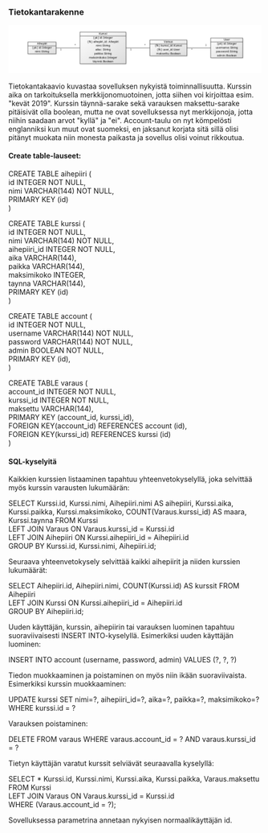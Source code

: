 ### Tietokantarakenne

![tietokantakaavio](https://raw.githubusercontent.com/robertrantanen/Kurssitarjonta-ja-kurssipaikan-varaus/master/documentation/tietokantakaavio2.png)

Tietokantakaavio kuvastaa sovelluksen nykyistä toiminnallisuutta. Kurssin aika on tarkoituksella merkkijonomuotoinen, jotta siihen voi kirjoittaa esim. "kevät 2019". Kurssin täynnä-sarake sekä varauksen maksettu-sarake pitäisivät olla boolean, mutta ne ovat sovelluksessa nyt merkkijonoja, jotta niihin saadaan arvot "kyllä" ja "ei". Account-taulu on nyt kömpelösti englanniksi kun muut ovat suomeksi, en jaksanut korjata sitä sillä olisi pitänyt muokata niin monesta paikasta ja sovellus olisi voinut rikkoutua.

#### Create table-lauseet:

CREATE TABLE aihepiiri (  
	id INTEGER NOT NULL,   
	nimi VARCHAR(144) NOT NULL,   
	PRIMARY KEY (id)  
)  


CREATE TABLE kurssi (  
	id INTEGER NOT NULL,   
	nimi VARCHAR(144) NOT NULL,   
	aihepiiri_id INTEGER NOT NULL,  
	aika VARCHAR(144),   
	paikka VARCHAR(144),   
	maksimikoko INTEGER,   
	taynna VARCHAR(144),    
	PRIMARY KEY (id)  
)  

CREATE TABLE account (  
	id INTEGER NOT NULL,   
	username VARCHAR(144) NOT NULL,   
	password VARCHAR(144) NOT NULL,   
	admin BOOLEAN NOT NULL,   
	PRIMARY KEY (id),   
)  

CREATE TABLE varaus (  
	account_id INTEGER NOT NULL,   
	kurssi_id INTEGER NOT NULL,   
	maksettu VARCHAR(144),   
	PRIMARY KEY (account_id, kurssi_id),   
	FOREIGN KEY(account_id) REFERENCES account (id),   
	FOREIGN KEY(kurssi_id) REFERENCES kurssi (id)   
)  

#### SQL-kyselyitä

Kaikkien kurssien listaaminen tapahtuu yhteenvetokyselyllä, joka selvittää myös kurssin varausten lukumäärän:

SELECT Kurssi.id, Kurssi.nimi, Aihepiiri.nimi AS aihepiiri, Kurssi.aika, Kurssi.paikka, Kurssi.maksimikoko, COUNT(Varaus.kurssi_id) AS maara, Kurssi.taynna FROM Kurssi  
LEFT JOIN Varaus ON Varaus.kurssi_id = Kurssi.id  
LEFT JOIN Aihepiiri ON Kurssi.aihepiiri_id = Aihepiiri.id  
GROUP BY Kurssi.id, Kurssi.nimi, Aihepiiri.id;  

Seuraava yhteenvetokysely selvittää kaikki aihepiirit ja niiden kurssien lukumäärät:

SELECT Aihepiiri.id, Aihepiiri.nimi, COUNT(Kurssi.id) AS kurssit FROM Aihepiiri  
LEFT JOIN Kurssi ON Kurssi.aihepiiri_id = Aihepiiri.id   
GROUP BY Aihepiiri.id;  

Uuden käyttäjän, kurssin, aihepiirin tai varauksen luominen tapahtuu suoraviivaisesti INSERT INTO-kyselyllä. Esimerkiksi uuden käyttäjän luominen:

INSERT INTO account (username, password, admin) VALUES (?, ?, ?)

Tiedon muokkaaminen ja poistaminen on myös niin ikään suoraviivaista. Esimerkiksi kurssin muokkaaminen:

UPDATE kurssi SET nimi=?, aihepiiri_id=?, aika=?, paikka=?, maksimikoko=? WHERE kurssi.id = ?

Varauksen poistaminen:

DELETE FROM varaus WHERE varaus.account_id = ? AND varaus.kurssi_id = ?

Tietyn käyttäjän varatut kurssit selviävät seuraavalla kyselyllä:

SELECT * Kurssi.id, Kurssi.nimi, Kurssi.aika, Kurssi.paikka, Varaus.maksettu FROM Kurssi    
LEFT JOIN Varaus ON Varaus.kurssi_id = Kurssi.id  
WHERE (Varaus.account_id = ?);  

Sovelluksessa parametrina annetaan nykyisen normaalikäyttäjän id. 
